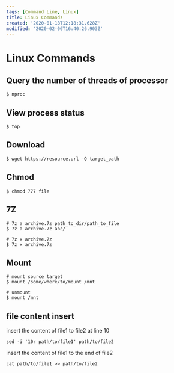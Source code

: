 ```yaml
---
tags: [Command Line, Linux]
title: Linux Commands
created: '2020-01-18T12:18:31.628Z'
modified: '2020-02-06T16:40:26.903Z'
---
```


# Linux Commands

## Query the number of threads of processor
```shell
$ nproc
```

## View process status
```shell
$ top
```

## Download
```shell
$ wget https://resource.url -O target_path
```

## Chmod
```shell
$ chmod 777 file
```

## 7Z

```shell
# 7z a archive.7z path_to_dir/path_to_file
$ 7z a archive.7z abc/
```

```shell
# 7z x archive.7z
$ 7z x archive.7z
```

## Mount
```shell
# mount source target
$ mount /some/where/to/mount /mnt

# unmount
$ mount /mnt
```

## file content insert
insert the content of file1 to file2 at line 10
```shell
sed -i '10r path/to/file1' path/to/file2
```

insert the content of file1 to the end of file2
```shell
cat path/to/file1 >> path/to/file2
```
